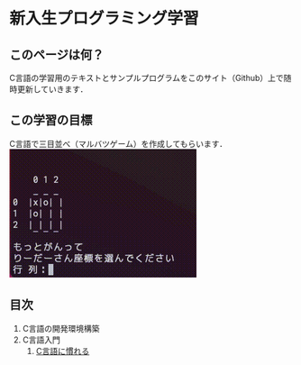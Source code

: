 # 新入生プログラミング学習

## このページは何？

C言語の学習用のテキストとサンプルプログラムをこのサイト（Github）上で随時更新していきます．

## この学習の目標

C言語で三目並べ（マルバツゲーム）を作成してもらいます．
![goal](goal.gif "三目並べ")

## 目次

1. C言語の開発環境構築
1. C言語入門
   1. [C言語に慣れる](/2_1/c_pro01.md)
